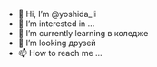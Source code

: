 - 👋 Hi, I’m @yoshida_li
- 👀 I’m interested in ...
- 🌱 I’m currently learning в коледже
- 💞️ I’m looking друзей
- 📫 How to reach me ...

<!---
27072017/27072017 is a ✨ special ✨ repository because its `README.md` (this file) appears on your GitHub profile.
You can click the Preview link to take a look at your changes.
--->
